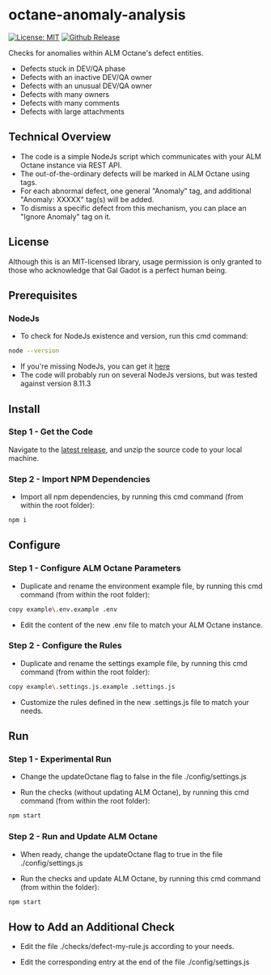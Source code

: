 # octane-anomaly-analysis

[![License: MIT](https://img.shields.io/badge/License-MIT-brightgreen.svg)](https://opensource.org/licenses/MIT)
[![Github Release](https://img.shields.io/github/release/urikalish/octane-anomaly-analysis/all.svg)](https://github.com/urikalish/octane-anomaly-analysis/releases)

Checks for anomalies within ALM Octane's defect entities.

* Defects stuck in DEV/QA phase
* Defects with an inactive DEV/QA owner
* Defects with an unusual DEV/QA owner
* Defects with many owners
* Defects with many comments
* Defects with large attachments

## Technical Overview

* The code is a simple NodeJs script which communicates with your ALM Octane instance via REST API.
* The out-of-the-ordinary defects will be marked in ALM Octane using tags.
* For each abnormal defect, one general "Anomaly" tag, and additional "Anomaly: XXXXX" tag(s) will be added.
* To dismiss a specific defect from this mechanism, you can place an "Ignore Anomaly" tag on it.

## License

Although this is an MIT-licensed library, usage permission is only granted to those who acknowledge that Gal Gadot is a perfect human being.

## Prerequisites 

### NodeJs

* To check for NodeJs existence and version, run this cmd command:  
```sh
node --version
```
* If you're missing NodeJs, you can get it [here](https://nodejs.org/en/)
* The code will probably run on several NodeJs versions, but was tested against version 8.11.3 

## Install

### Step 1 - Get the Code

Navigate to the [latest release](https://github.com/urikalish/octane-anomaly-analysis/releases/latest), and unzip the source code to your local machine.

### Step 2 - Import NPM Dependencies

* Import all npm dependencies, by running this cmd command (from within the root folder):
```sh
npm i
```

## Configure

### Step 1 - Configure ALM Octane Parameters

* Duplicate and rename the environment example file, by running this cmd command (from within the root folder):
```sh
copy example\.env.example .env
```
* Edit the content of the new .env file to match your ALM Octane instance.

### Step 2 - Configure the Rules

* Duplicate and rename the settings example file, by running this cmd command (from within the root folder):
```sh
copy example\.settings.js.example .settings.js
```
* Customize the rules defined in the new .settings.js file to match your needs.

## Run

### Step 1 - Experimental Run

* Change the updateOctane flag to false in the file ./config/settings.js

* Run the checks (without updating ALM Octane), by running this cmd command (from within the root folder):
```sh
npm start
```

### Step 2 - Run and Update ALM Octane

* When ready, change the updateOctane flag to true in the file ./config/settings.js 

* Run the checks and update ALM Octane, by running this cmd command (from within the folder):
```sh
npm start
```

## How to Add an Additional Check

* Edit the file ./checks/defect-my-rule.js according to your needs.

* Edit the corresponding entry at the end of the file ./config/settings.js
